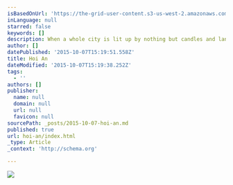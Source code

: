 ```yaml
---
isBasedOnUrl: 'https://the-grid-user-content.s3-us-west-2.amazonaws.com/380be78e-4ed7-444a-ab8a-f0c98ca9e90f.jpg'
inLanguage: null
starred: false
keywords: []
description: When a whole city is lit up by nothing but candles and lanterns
author: []
datePublished: '2015-10-07T15:19:51.558Z'
title: Hoi An
dateModified: '2015-10-07T15:19:38.252Z'
tags:
  - ''
authors: []
publisher:
  name: null
  domain: null
  url: null
  favicon: null
sourcePath: _posts/2015-10-07-hoi-an.md
published: true
url: hoi-an/index.html
_type: Article
_context: 'http://schema.org'

---
```

![](https://the-grid-user-content.s3-us-west-2.amazonaws.com/380be78e-4ed7-444a-ab8a-f0c98ca9e90f.jpg)